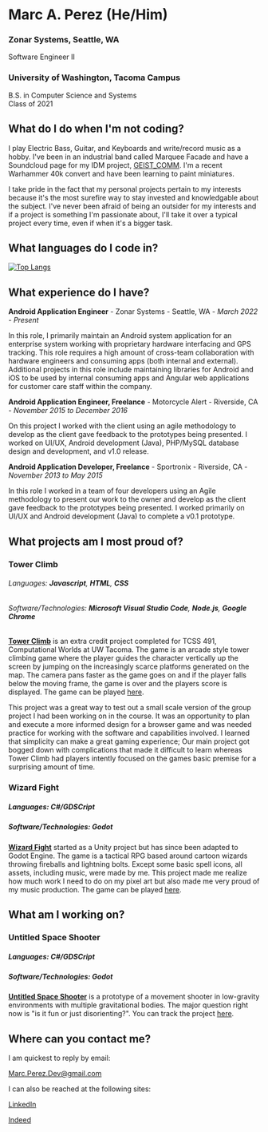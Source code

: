 # Marc A. Perez (He/Him)
### Zonar Systems, Seattle, WA
Software Engineer II
### University of Washington, Tacoma Campus
B.S. in Computer Science and Systems  
Class of 2021

## What do I do when I'm not coding?

I play Electric Bass, Guitar, and Keyboards and write/record music as a hobby. I've been in an industrial band called Marquee Facade and have a Soundcloud page for my IDM project, [GEIST_COMM](https://soundcloud.com/geistcomm). I'm a recent Warhammer 40k convert and have been learning to paint miniatures.

I take pride in the fact that my personal projects pertain to my interests because it's the most surefire way to stay invested and knowledgable about the subject. I've never been afraid of being an outsider for my interests and if a project is something I'm passionate about, I'll take it over a typical project every time, even if when it's a bigger task.

## What languages do I code in?

[![Top Langs](https://github-readme-stats.vercel.app/api/top-langs/?username=mperez68)](https://github.com/anuraghazra/github-readme-stats)

## What experience do I have?

**Android Application Engineer** - Zonar Systems - Seattle, WA - _March 2022 - Present_

In this role, I primarily maintain an Android system application for an enterprise system working with proprietary hardware interfacing and GPS tracking. This role requires a high amount of cross-team collaboration with hardware engineers and consuming apps (both internal and external). Additional projects in this role include maintaining libraries for Android and iOS to be used by internal consuming apps and Angular web applications for customer care staff within the company.

**Android Application Engineer, Freelance** - Motorcycle Alert - Riverside, CA - _November 2015 to December 2016_

On this project I worked with the client using an agile methodology to develop as the client gave feedback to the prototypes being presented. I worked on UI/UX, Android development (Java), PHP/MySQL database design and development, and v1.0 release.

**Android Application Developer, Freelance** - Sportronix - Riverside, CA  - _November 2013 to May 2015_

In this role I worked in a team of four developers using an Agile methodology to present our work to the owner and develop as the client gave feedback to the prototypes being presented. I worked primarily on UI/UX and Android development (Java) to complete a v0.1 prototype.

## What projects am I most proud of?

### Tower Climb

###### Languages: **Javascript**, **HTML**, **CSS**
###### Software/Technologies: **Microsoft Visual Studio Code**, **Node.js**, **Google Chrome**

[**Tower Climb**](https://github.com/mperez68/Tower_climb) is an extra credit project completed for TCSS 491, Computational Worlds at UW Tacoma. The game is an arcade style tower climbing game where the player guides the character vertically up the screen by jumping on the increasingly scarce platforms generated on the map. The camera pans faster as the game goes on and if the player falls below the moving frame, the game is over and the players score is displayed. The game can be played [here](https://mperez68.github.io/Tower_climb/).

This project was a great way to test out a small scale version of the group project I had been working on in the course. It was an opportunity to plan and execute a more informed design for a browser game and was needed practice for working with the software and capabilities involved. I learned that simplicity can make a great gaming experience; Our main project got bogged down with complications that made it difficult to learn whereas Tower Climb had players intently focused on the games basic premise for a surprising amount of time.

### Wizard Fight

##### Languages: **C#/GDSCript**
##### Software/Technologies: **Godot**

[**Wizard Fight**](https://github.com/mperez68/WizardFight) started as a Unity project but has since been adapted to Godot Engine. The game is a tactical RPG based around cartoon wizards throwing fireballs and lightning bolts. Except some basic spell icons, all assets, including music, were made by me. This project made me realize how much work I need to do on my pixel art but also made me very proud of my music production. The game can be played [here](https://github.com/mperez68/WizardFight/blob/5ade6d3eaece5580d9f5c72d65633402cc8d62d8/Wizard%20Fight.zip).

## What am I working on?

### Untitled Space Shooter

##### Languages: **C#/GDSCript**
##### Software/Technologies: **Godot**

[**Untitled Space Shooter**](https://github.com/mperez68/space_shooter) is a prototype of a movement shooter in low-gravity environments with multiple gravitational bodies. The major question right now is "is it fun or just disorienting?". You can track the project [here](https://github.com/users/mperez68/projects/2).

## Where can you contact me?

I am quickest to reply by email:

Marc.Perez.Dev@gmail.com

I can also be reached at the following sites:

[LinkedIn](https://www.linkedin.com/in/mpdev/)

[Indeed](https://my.indeed.com/p/marcp-wuub308)

